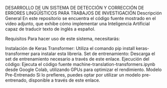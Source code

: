 DESARROLLO DE UN SISTEMA DE DETECCIÓN Y CORRECCIÓN DE ERRORES LINGÜÍSTICOS PARA TRABAJOS DE INVESTIGACIÓN
Descripción General
En este repositorio se encuentra el código fuente mostrado en el video adjunto, que exhibe cómo implementar una Inteligencia Artificial capaz de traducir texto de inglés a español.

Requisitos
Para hacer uso de este sistema, necesitarás:

Instalación de Keras Transformer: Utiliza el comando pip install keras-transformer para instalar esta librería.
Set de entrenamiento: Descarga el set de entrenamiento necesario a través de este enlace.
Ejecución del código: Ejecuta el código fuente machine-translation-transformers.ipynb desde Google Colab, utilizando GPUs para optimizar el rendimiento.
Modelo Pre-Entrenado
Si lo prefieres, puedes optar por utilizar un modelo pre-entrenado, disponible a través de este enlace.
